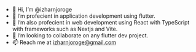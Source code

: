 - 👋 Hi, I’m @izharnjoroge
- 👀 I’m profecient in application development using flutter.
- 🌱 I’m also profecient in web development using React with TypeScript with frameworks such as Nextjs and Vite.
- 💞️ I’m looking to collaborate on any flutter dev project.
- 📫 Reach me at izharnjoroge@gmail.com

<!---
izharnjoroge/izharnjoroge is a ✨ special ✨ repository because its `README.md` (this file) appears on your GitHub profile.
You can click the Preview link to take a look at your changes.
--->
